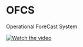 # OFCS
Operational ForeCast System

[![Watch the video](https://www.hizliresim.com/e6czi73)](https://twitter.com/i/status/1375373518955802624)

